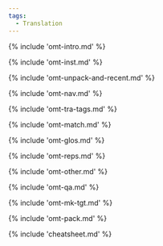 ```yaml
---
tags:
  - Translation
---
```


<!-- Translation -->

<!-- section: omegat intro -->
{% include 'omt-intro.md' %}

<!-- section: installation and customization -->
{% include 'omt-inst.md' %}

<!-- section: accessing projects -->
{% include 'omt-unpack-and-recent.md' %}

<!-- section: navigation -->
{% include 'omt-nav.md' %}

<!-- section: tags (tra) -->
{% include 'omt-tra-tags.md' %}

<!-- section: fuzzy matches (tra) -->
{% include 'omt-match.md' %}

<!-- section: glossary -->
{% include 'omt-glos.md' %}

<!-- section: repetitions -->
{% include 'omt-reps.md' %}

<!-- section: other useful -->
{% include 'omt-other.md' %}

<!-- section: qa -->
{% include 'omt-qa.md' %}

<!-- section: mk tgt -->
{% include 'omt-mk-tgt.md' %}

<!-- section: mk tgt -->
{% include 'omt-pack.md' %}

<!-- section: repetitions -->
{% include 'cheatsheet.md' %}

